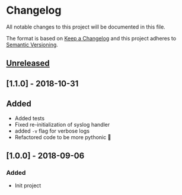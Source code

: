 # Changelog
All notable changes to this project will be documented in this file.

The format is based on [Keep a Changelog](http://keepachangelog.com/en/1.0.0/)
and this project adheres to [Semantic Versioning](http://semver.org/spec/v2.0.0.html).

## [Unreleased](https://github.com/virtru/virtru-audit-export-client/compare/master...HEAD)

## [1.1.0] - 2018-10-31
## Added
 - Added tests
 - Fixed re-initialization of syslog handler
 - added `-v` flag for verbose logs
 - Refactored code to be more pythonic :snake:

## [1.0.0] - 2018-09-06
### Added
 - Init project
